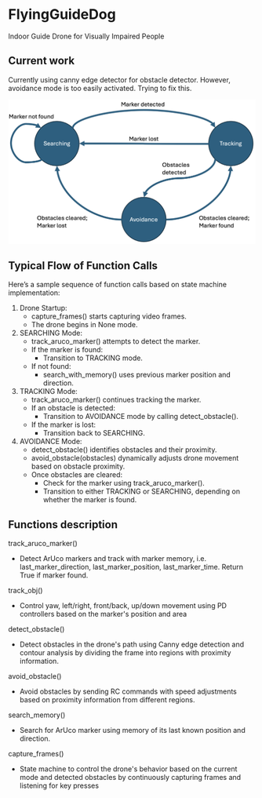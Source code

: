 # FlyingGuideDog
Indoor Guide Drone for Visually Impaired People


## Current work
Currently using canny edge detector for obstacle detector. However, avoidance mode is too easily activated. Trying to fix this. 

<img src="figs/state_machine.png" width="700">

## Typical Flow of Function Calls
Here’s a sample sequence of function calls based on state machine implementation:
1. Drone Startup:
    * capture_frames() starts capturing video frames.
    * The drone begins in None mode.
2. SEARCHING Mode:
    * track_aruco_marker() attempts to detect the marker.
    * If the marker is found:
        * Transition to TRACKING mode.
    * If not found:
        * search_with_memory() uses previous marker position and direction.
3. TRACKING Mode:
    * track_aruco_marker() continues tracking the marker.
    * If an obstacle is detected:
        * Transition to AVOIDANCE mode by calling detect_obstacle().
    * If the marker is lost:
        * Transition back to SEARCHING.
4. AVOIDANCE Mode:
    * detect_obstacle() identifies obstacles and their proximity.
    * avoid_obstacle(obstacles) dynamically adjusts drone movement based on obstacle proximity.
    * Once obstacles are cleared:
        * Check for the marker using track_aruco_marker().
        * Transition to either TRACKING or SEARCHING, depending on whether the marker is found.

## Functions description 

track_aruco_marker()
- Detect ArUco markers and track with marker memory, i.e. last_marker_direction, last_marker_position, last_marker_time. Return True if marker found.

track_obj()
- Control yaw, left/right, front/back, up/down movement using PD controllers based on the marker's position and area

detect_obstacle()
- Detect obstacles in the drone's path using Canny edge detection and contour analysis by dividing the frame into regions with proximity information.

avoid_obstacle()
- Avoid obstacles by sending RC commands with speed adjustments based on proximity information from different regions.

search_memory()
- Search for ArUco marker using memory of its last known position and direction.

capture_frames()
- State machine to control the drone's behavior based on the current mode and detected obstacles by continuously capturing frames and listening for key presses

